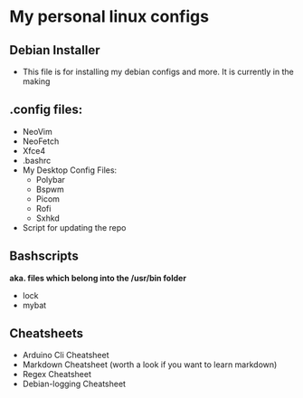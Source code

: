 # My personal linux configs
## Debian Installer
- This file is for installing my debian configs and more. It is currently in the making
## .config files:
- NeoVim
- NeoFetch
- Xfce4
- .bashrc
- My Desktop Config Files:
  - Polybar
  - Bspwm
  - Picom
  - Rofi
  - Sxhkd
- Script for updating the repo

## Bashscripts 
**aka. files which belong into the /usr/bin folder**
- lock
- mybat

## Cheatsheets
- Arduino Cli Cheatsheet
- Markdown Cheatsheet (worth a look if you want to learn markdown)
- Regex Cheatsheet
- Debian-logging Cheatsheet
